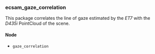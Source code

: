 ### ecsam_gaze_correlation
This package correlates the line of gaze estimated by the *ET7* with the *D435i* PointCloud of the scene.

#### Node
+ `gaze_correlation`

